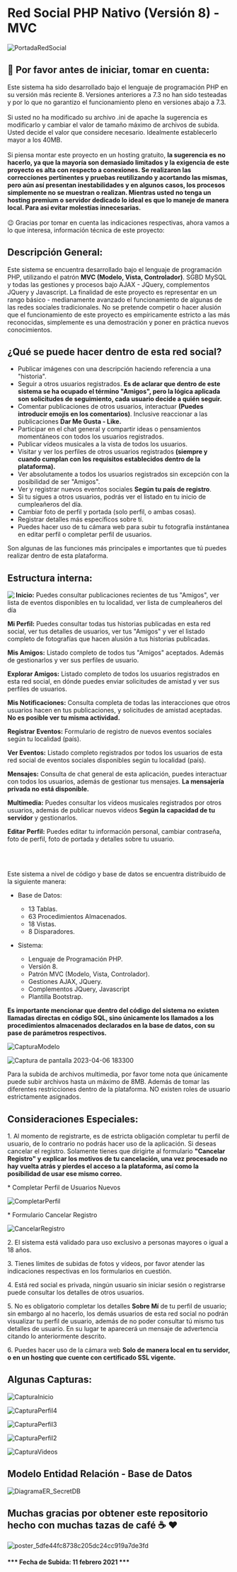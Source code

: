 # Red Social PHP Nativo (Versión 8) - MVC
![PortadaRedSocial](https://user-images.githubusercontent.com/44457989/107601909-9c61ac00-6bed-11eb-849a-b061955f0089.png)
<h2>🛑 Por favor antes de iniciar, tomar en cuenta:</h2>
<p>Este sistema ha sido desarrollado bajo el lenguaje de programación PHP en su versión más reciente 8. Versiones anteriores a 7.3 no han sido testeadas y por lo que no garantizo el funcionamiento pleno en versiones abajo a 7.3.<br><br>Si usted no ha modificado su archivo .ini de apache la sugerencia es modificarlo y cambiar el valor de tamaño máximo de archivos de subida. Usted decide el valor que considere necesario. Idealmente establecerlo mayor a los 40MB.<br><br>Si piensa montar este proyecto en un hosting gratuito, <b>la sugerencia es no hacerlo, ya que la mayoría son demasiado limitados y la exigencia de este proyecto es alta con respecto a conexiones. Se realizaron las correcciones pertinentes y pruebas reutilizando y acortando las mismas, pero aún así presentan inestabilidades y en algunos casos, los procesos simplemente no se muestran o realizan. Mientras usted no tenga un hosting premium o servidor dedicado lo ideal es que lo maneje de manera local. Para asi evitar molestias innecesarias.</b><br><br>😉 Gracias por tomar en cuenta las indicaciones respectivas, ahora vamos a lo que interesa, información técnica de este proyecto:</p>
<h2>Descripción General:</h2>
<p>Este sistema se encuentra desarrollado bajo el lenguaje de programación PHP, utilizando el patrón <b>MVC (Modelo, Vista, Controlador)</b>. SGBD MySQL y todas las gestiones y procesos bajo AJAX - JQuery, complementos JQuery y Javascript. La finalidad de este proyecto es representar en un rango básico - medianamente avanzado el funcionamiento de algunas de las redes sociales tradicionales. No se pretende competir o hacer alusión que el funcionamiento de este proyecto es empíricamente estricto a las más reconocidas, simplemente es una demostración y poner en práctica nuevos conocimientos.</p>
<h2>¿Qué se puede hacer dentro de esta red social?</h2>
<p><ul>
  <li>Publicar imágenes con una descripción haciendo referencia a una "historia".</li>
  <li>Seguir a otros usuarios registrados. <b>Es de aclarar que dentro de este sistema se ha ocupado el término "Amigos", pero la lógica aplicada son solicitudes de seguimiento, cada usuario decide a quién seguir.</b></li>
  <li>Comentar publicaciones de otros usuarios, interactuar <b>(Puedes introducir emojis en los comentarios)</b>. Inclusive reaccionar a las publicaciones <b>Dar Me Gusta - Like.</b></li>
  <li>Participar en el chat general y compartir ideas o pensamientos momentáneos con todos los usuarios registrados.</li>
  <li>Publicar vídeos musicales a la vista de todos los usuarios.</li>
  <li>Visitar y ver los perfiles de otros usuarios registrados <b>(siempre y cuando cumplan con los requisitos establecidos dentro de la plataforma).</b></li>
  <li>Ver absolutamente a todos los usuarios registrados sin excepción con la posibilidad de ser "Amigos".</li>
  <li>Ver y registrar nuevos eventos sociales <b>Según tu país de registro</b>.</li>
  <li>Si tu sigues a otros usuarios, podrás ver el listado en tu inicio de cumpleañeros del día.</li>
  <li>Cambiar foto de perfil y portada (solo perfil, o ambas cosas).</li>
  <li>Registrar detalles más específicos sobre tí.</li>
  <li>Puedes hacer uso de tu cámara web para subir tu fotografía instántanea en editar perfil o completar perfil de usuarios.</li>
</ul>Son algunas de las funciones más principales e importantes que tú puedes realizar dentro de esta plataforma.</p>

<h2>Estructura interna:</h2>
<img src="https://user-images.githubusercontent.com/44457989/107603446-5f4be880-6bf2-11eb-806e-20975986eaf4.PNG" align="left">
<p align="left"><b>Inicio:</b> Puedes consultar publicaciones recientes de tus "Amigos", ver lista de eventos disponibles en tu localidad, ver lista de cumpleañeros del día</p>
<p align="left"><b>Mi Perfil:</b> Puedes consultar todas tus historias publicadas en esta red social, ver tus detalles de usuarios, ver tus "Amigos" y ver el listado completo de fotografías que hacen alusión a tus historias publicadas.</p>
<p align="left"><b>Mis Amigos:</b> Listado completo de todos tus "Amigos" aceptados. Además de gestionarlos y ver sus perfiles de usuario.</p>
<p align="left"><b>Explorar Amigos:</b> Listado completo de todos los usuarios registrados en esta red social, en dónde puedes enviar solicitudes de amistad y ver sus perfiles de usuarios.</p>
<p align="left"><b>Mis Notificaciones:</b> Consulta completa de todas las interacciones que otros usuarios hacen en tus publicaciones, y solicitudes de amistad aceptadas. <b>No es posible ver tu misma actividad.</b></p>
<p align="left"><b>Registrar Eventos:</b> Formulario de registro de nuevos eventos sociales según tu localidad (país).</p>
<p align="left"><b>Ver Eventos:</b> Listado completo registrados por todos los usuarios de esta red social de eventos sociales disponibles según tu localidad (país).</p>
<p align="left"><b>Mensajes:</b> Consulta de chat general de esta aplicación, puedes interactuar con todos los usuarios, además de gestionar tus mensajes. <b>La mensajería privada no está disponible.</b></p>
<p align="left"><b>Multimedia:</b> Puedes consultar los vídeos musicales registrados por otros usuarios, además de publicar nuevos vídeos <b>Según la capacidad de tu servidor</b> y gestionarlos.</p>
<p align="left"><b>Editar Perfil:</b> Puedes editar tu información personal, cambiar contraseña, foto de perfil, foto de portada y detalles sobre tu usuario.</p>
<br><br><p>Este sistema a nivel de código y base de datos se encuentra distribuido de la siguiente manera:<ul><li>Base de Datos:</li><ul><li>13 Tablas.</li><li>63 Procedimientos Almacenados.</li><li>18 Vistas.</li><li>8 Disparadores.</li></ul></ul><ul><li>Sistema:</li><ul><li>Lenguaje de Programación PHP.</li><li>Versión 8.</li><li>Patrón MVC (Modelo, Vista, Controlador).</li><li>Gestiones AJAX, JQuery.</li><li>Complementos JQuery, Javascript</li><li>Plantilla Bootstrap.</li></ul></ul></p>
<p><b>Es importante mencionar que dentro del código del sistema no existen llamadas directas en código SQL, sino únicamente los llamados a los procedimientos almacenados declarados en la base de datos, con su pase de parámetros respectivos.</b></p>

![CapturaModelo](https://user-images.githubusercontent.com/44457989/107604778-bf448e00-6bf6-11eb-992e-a9ace832ab0b.PNG)

<!--
<h2>¿Deseas probar la demo en vivo:</h2>
<p>Se ha habilitado un espacio dentro de un hosting gratuito para efectuar pruebas de este sistema, por favor tome en cuenta que la velocidad de respuesta así como su ancho de banda y cantidad de usuarios se ve limitada al ser un hosting gratuito. Puede acceder a la demo en el siguiente enlace: https://secretsocial.helioho.st/IniciarSesion/inicio A continación se detalla el ingreso del perfil de pruebas para ingresar<br><br>
<br>
<ul>
  <li>correo: jp@correo.com | clave: 123456789</li>
</ul>

-->

![Captura de pantalla 2023-04-06 183300](https://user-images.githubusercontent.com/44457989/230517288-a8c47f9a-2fb2-4fd7-b21d-d2cbb14b6d30.png)



<p>Para la subida de archivos multimedia, por favor tome nota que únicamente puede subir archivos hasta un máximo de 8MB. Además de tomar las diferentes restricciones dentro de la plataforma. NO existen roles de usuario estrictamente asignados.</p>


<h2>Consideraciones Especiales:</h2>
<p>1. Al momento de registrarte, es de estricta obligación completar tu perfil de usuario, de lo contrario no podrás hacer uso de la aplicación. Si deseas cancelar el registro. Solamente tienes que dirigirte al formulario  <b>"Cancelar Registro" y explicar los motivos de tu cancelación, una vez procesado no hay vuelta atrás y pierdes el acceso a la plataforma, así como la posibilidad de usar ese mismo correo.</b></p>
<p>* Completar Perfil de Usuarios Nuevos</p>



![CompletarPerfil](https://user-images.githubusercontent.com/44457989/107605055-a12b5d80-6bf7-11eb-8a89-98df7d831a88.png)



<p>* Formulario Cancelar Registro</p>


![CancelarRegistro](https://user-images.githubusercontent.com/44457989/107605140-ed769d80-6bf7-11eb-979a-62b9c3a092b0.png)


<p>2. El sistema está validado para uso exclusivo a personas mayores o igual a 18 años.</p>
<p>3. Tienes límites de subidas de fotos y vídeos, por favor atender las indicaciones respectivas en los formularios en cuestión.</p>
<p>4. Está red social es privada, ningún usuario sin iniciar sesión o registrarse puede consultar los detalles de otros usuarios.</p>
<p>5. No es obligatorio completar los detalles <b>Sobre Mí</b> de tu perfil de usuario; sin embargo al no hacerlo, los demás usuarios de esta red social no podrán visualizar tu perfil de usuario, además de no poder consultar tú mismo tus detalles de usuario. En su lugar te aparecerá un mensaje de advertencia citando lo anteriormente descrito.</p>
<p>6. Puedes hacer uso de la cámara web <b>Solo de manera local en tu servidor, o en un hosting que cuente con certificado SSL vigente.</b></p>

<h2>Algunas Capturas:</h2>



![CapturaInicio](https://user-images.githubusercontent.com/44457989/107605673-7c37ea00-6bf9-11eb-89d3-f9cb2beabddf.PNG)

![CapturaPerfil4](https://user-images.githubusercontent.com/44457989/107605760-b6a18700-6bf9-11eb-9780-15d0d03f3c9d.PNG)

![CapturaPerfil3](https://user-images.githubusercontent.com/44457989/107605961-45160880-6bfa-11eb-8eb3-74bdd13a8a6f.PNG)

![CapturaPerfil2](https://user-images.githubusercontent.com/44457989/107605979-4f380700-6bfa-11eb-9425-aa38c64e129e.PNG)

![CapturaVideos](https://user-images.githubusercontent.com/44457989/107606027-71318980-6bfa-11eb-95bf-1cac9f67a5e7.PNG)


<h2>Modelo Entidad Relación - Base de Datos</h2>

![DiagramaER_SecretDB](https://user-images.githubusercontent.com/44457989/127075209-6783e205-9d81-4483-a12e-8e40521cb8fc.png)



<h2>Muchas gracias por obtener este repositorio hecho con muchas tazas de café ☕ ❤️</h2>



![poster_5dfe44fc8738c205dc24cc919a7de3fd](https://user-images.githubusercontent.com/44457989/84722426-6d047d80-af40-11ea-8a6d-31b4466c1c08.png)




<h4>*** Fecha de Subida: 11 febrero 2021 ***</h4>


